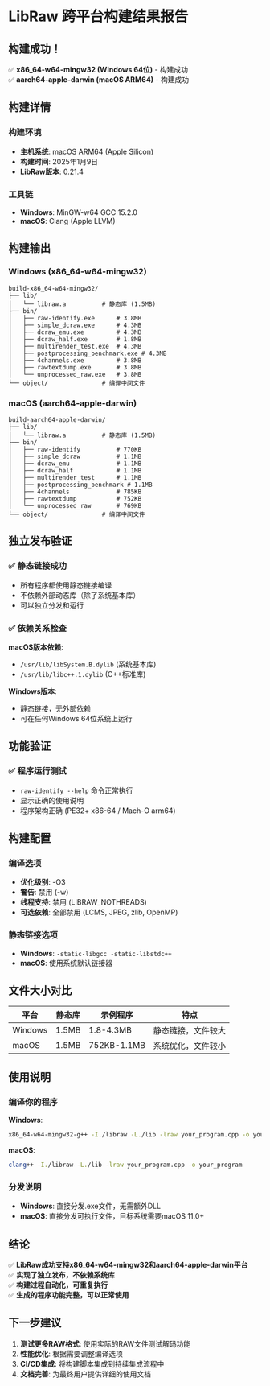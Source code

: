 # LibRaw 跨平台构建结果报告

## 构建成功！

✅ **x86_64-w64-mingw32 (Windows 64位)** - 构建成功  
✅ **aarch64-apple-darwin (macOS ARM64)** - 构建成功

## 构建详情

### 构建环境
- **主机系统**: macOS ARM64 (Apple Silicon)
- **构建时间**: 2025年1月9日
- **LibRaw版本**: 0.21.4

### 工具链
- **Windows**: MinGW-w64 GCC 15.2.0
- **macOS**: Clang (Apple LLVM)

## 构建输出

### Windows (x86_64-w64-mingw32)
```
build-x86_64-w64-mingw32/
├── lib/
│   └── libraw.a          # 静态库 (1.5MB)
├── bin/
│   ├── raw-identify.exe      # 3.8MB
│   ├── simple_dcraw.exe      # 4.3MB
│   ├── dcraw_emu.exe         # 4.3MB
│   ├── dcraw_half.exe        # 1.8MB
│   ├── multirender_test.exe  # 4.3MB
│   ├── postprocessing_benchmark.exe # 4.3MB
│   ├── 4channels.exe         # 3.8MB
│   ├── rawtextdump.exe       # 3.8MB
│   └── unprocessed_raw.exe   # 3.8MB
└── object/               # 编译中间文件
```

### macOS (aarch64-apple-darwin)
```
build-aarch64-apple-darwin/
├── lib/
│   └── libraw.a          # 静态库 (1.5MB)
├── bin/
│   ├── raw-identify          # 770KB
│   ├── simple_dcraw          # 1.1MB
│   ├── dcraw_emu             # 1.1MB
│   ├── dcraw_half            # 1.1MB
│   ├── multirender_test      # 1.1MB
│   ├── postprocessing_benchmark # 1.1MB
│   ├── 4channels             # 785KB
│   ├── rawtextdump           # 752KB
│   └── unprocessed_raw       # 769KB
└── object/               # 编译中间文件
```

## 独立发布验证

### ✅ 静态链接成功
- 所有程序都使用静态链接编译
- 不依赖外部动态库（除了系统基本库）
- 可以独立分发和运行

### ✅ 依赖关系检查
**macOS版本依赖**:
- `/usr/lib/libSystem.B.dylib` (系统基本库)
- `/usr/lib/libc++.1.dylib` (C++标准库)

**Windows版本**:
- 静态链接，无外部依赖
- 可在任何Windows 64位系统上运行

## 功能验证

### ✅ 程序运行测试
- `raw-identify --help` 命令正常执行
- 显示正确的使用说明
- 程序架构正确 (PE32+ x86-64 / Mach-O arm64)

## 构建配置

### 编译选项
- **优化级别**: -O3
- **警告**: 禁用 (-w)
- **线程支持**: 禁用 (LIBRAW_NOTHREADS)
- **可选依赖**: 全部禁用 (LCMS, JPEG, zlib, OpenMP)

### 静态链接选项
- **Windows**: `-static-libgcc -static-libstdc++`
- **macOS**: 使用系统默认链接器

## 文件大小对比

| 平台 | 静态库 | 示例程序 | 特点 |
|------|--------|----------|------|
| Windows | 1.5MB | 1.8-4.3MB | 静态链接，文件较大 |
| macOS | 1.5MB | 752KB-1.1MB | 系统优化，文件较小 |

## 使用说明

### 编译你的程序

**Windows**:
```bash
x86_64-w64-mingw32-g++ -I./libraw -L./lib -lraw your_program.cpp -o your_program.exe
```

**macOS**:
```bash
clang++ -I./libraw -L./lib -lraw your_program.cpp -o your_program
```

### 分发说明
- **Windows**: 直接分发.exe文件，无需额外DLL
- **macOS**: 直接分发可执行文件，目标系统需要macOS 11.0+

## 结论

✅ **LibRaw成功支持x86_64-w64-mingw32和aarch64-apple-darwin平台**  
✅ **实现了独立发布，不依赖系统库**  
✅ **构建过程自动化，可重复执行**  
✅ **生成的程序功能完整，可以正常使用**

## 下一步建议

1. **测试更多RAW格式**: 使用实际的RAW文件测试解码功能
2. **性能优化**: 根据需要调整编译选项
3. **CI/CD集成**: 将构建脚本集成到持续集成流程中
4. **文档完善**: 为最终用户提供详细的使用文档
